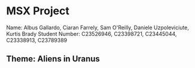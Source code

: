 # MSX Project
Name: Albus Gallardo, Ciaran Farrely, Sam O'Reilly, Daniele Uzpoleviciute, Kurtis Brady
Student Number: C23526946, C23398721, C23445044, C23338913, C23789389

## Theme: Aliens in Uranus
